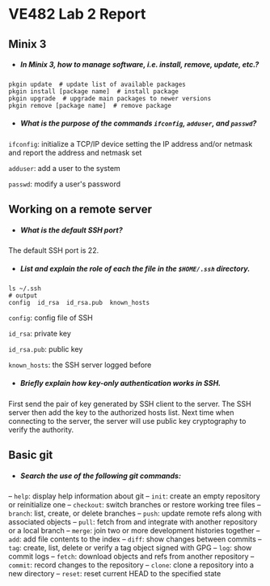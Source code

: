 # VE482 Lab 2 Report

## Minix 3

- ##### In Minix 3, how to manage software, i.e. install, remove, update, etc.?

```shell
pkgin update  # update list of available packages
pkgin install [package name]  # install package
pkgin upgrade  # upgrade main packages to newer versions
pkgin remove [package name]  # remove package
```

- ##### What is the purpose of the commands `ifconfig`, `adduser`, and `passwd`?

`ifconfig`: initialize a TCP/IP device setting the IP address and/or netmask and report the address and netmask set

`adduser`: add a user to the system

`passwd`: modify a user's password

## Working on a remote server

- ##### What is the default SSH port? 

The default SSH port is 22.

- ##### List and explain the role of each the file in the `$HOME/.ssh` directory. 

```shell
ls ~/.ssh
# output
config  id_rsa  id_rsa.pub  known_hosts
```

`config`: config file of SSH

`id_rsa`: private key

`id_rsa.pub`: public key

`known_hosts`: the SSH server logged before

- ##### Briefly explain how key-only authentication works in SSH. 

First send the pair of key generated by SSH client to the server. The SSH server then add the key to the authorized hosts list. Next time when connecting to the server, the server will use public key cryptography to verify the authority.

## Basic git

- ##### Search the use of the following git commands:

– `help`: display help information about git
– `init`: create an empty repository or reinitialize one
– `checkout`: switch branches or restore working tree files
– `branch`: list, create, or delete branches
– `push`: update remote refs along with associated objects
– `pull`: fetch from and integrate with another repository or a local branch
– `merge`: join two or more development histories together
– `add`: add file contents to the index
– `diff`: show changes between commits
– `tag`: create, list, delete or verify a tag object signed with GPG
– `log`: show commit logs
– `fetch`: download objects and refs from another repository
– `commit`: record changes to the repository
– `clone`: clone a repository into a new directory
– `reset`: reset current HEAD to the specified state

